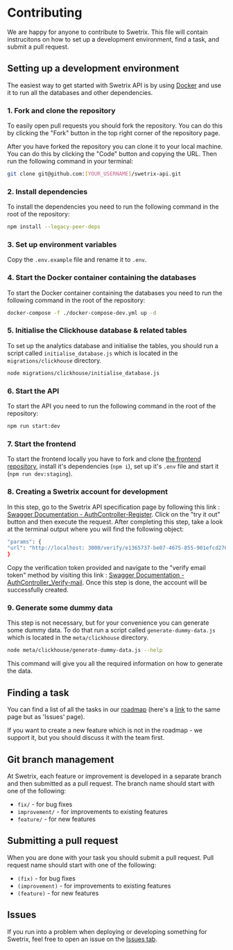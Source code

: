 # Contributing
We are happy for anyone to contribute to Swetrix. This file will contain instrucitons on how to set up a development environment, find a task, and submit a pull request.

## Setting up a development environment
The easiest way to get started with Swetrix API is by using [Docker](https://docs.docker.com/get-docker/) and use it to run all the databases and other dependencies.

### 1. Fork and clone the repository
To easily open pull requests you should fork the repository. You can do this by clicking the "Fork" button in the top right corner of the repository page.

After you have forked the repository you can clone it to your local machine. You can do this by clicking the "Code" button and copying the URL. Then run the following command in your terminal:
```bash
git clone git@github.com:[YOUR_USERNAME]/swetrix-api.git
```

### 2. Install dependencies
To install the dependencies you need to run the following command in the root of the repository:
```bash
npm install --legacy-peer-deps
```

### 3. Set up environment variables
Copy the `.env.example` file and rename it to `.env`. 

### 4. Start the Docker container containing the databases
To start the Docker container containing the databases you need to run the following command in the root of the repository:
```bash
docker-compose -f ./docker-compose-dev.yml up -d
```

### 5. Initialise the Clickhouse database & related tables
To set up the analytics database and initialise the tables, you should run a script called `initialise_database.js` which is located in the `migrations/clickhouse` directory.
```bash
node migrations/clickhouse/initialise_database.js
```

### 6. Start the API
To start the API you need to run the following command in the root of the repository:
```bash
npm run start:dev
```

### 7. Start the frontend
To start the frontend locally you have to fork and clone [the frontend repository](https://github.com/Swetrix/swetrix-fe), install it's dependencies (`npm i`), set up it's `.env` file and start it (`npm run dev:staging`).

### 8. Creating a Swetrix account for development

In this step, go to the Swetrix API specification page by following this link : [Swagger Documentation - AuthController-Register](http://localhost:5005/api#/Auth/AuthController_register). Click on the "try it out" button and then execute the request. After completing this step, take a look at the terminal output where you will find the following object:
```bash
"params": {
"url": "http://localhost: 3000/verify/e1365737-be07-4675-855-901efcd27668"
}
```
Copy the verification token provided and navigate to the "verify email token" method by visiting this link : [Swagger Documentation - AuthController_Verify-mail](http://localhost:5005/api#/Auth/AuthController_verifyEmail). Once this step is done, the account will be successfully created.


### 9. Generate some dummy data
This step is not necessary, but for your convenience you can generate some dummy data. To do that run a script called `generate-dummy-data.js` which is located in the `meta/clickhouse` directory.
```bash
node meta/clickhouse/generate-dummy-data.js --help
```

This command will give you all the required information on how to generate the data.

## Finding a task
You can find a list of all the tasks in our [roadmap](https://github.com/orgs/Swetrix/projects/2) (here's a [link](https://github.com/Swetrix/roadmap/issues) to the same page but as 'Issues' page).

If you want to create a new feature which is not in the roadmap - we support it, but you should discuss it with the team first.

## Git branch management
At Swetrix, each feature or improvement is developed in a separate branch and then submitted as a pull request. The branch name should start with one of the following:
- `fix/` - for bug fixes
- `improvement/` - for improvements to existing features
- `feature/` - for new features

## Submitting a pull request
When you are done with your task you should submit a pull request. Pull request name should start with one of the following:
- `(fix)` - for bug fixes
- `(improvement)` - for improvements to existing features
- `(feature)` - for new features

## Issues
If you run into a problem when deploying or developing something for Swetrix, feel free to open an issue on the [Issues tab](https://github.com/Swetrix/swetrix-api/issues).
